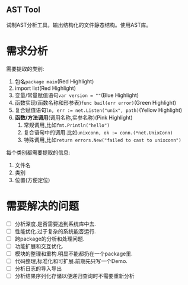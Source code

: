 AST Tool
---
试制AST分析工具，输出结构化的文件静态结构。使用AST库。
# 需求分析

需要提取的类别:
1. 包名`package main`(Red Highlight)
2. import list(Red Highlight)
3. 变量/常量赋值语句`var version = ""`(Blue Highlight)
4. 函数实现(函数名称和形参表)`func bail(err error)`(Green Highlight)
5. 复合赋值语句`ln, err := net.Listen("unix", path)`(Yellow Highlight)
6. **函数/方法调用**(调用名称,实参名称)(Pink Highlight)
    1. 常规调用,比如`fmt.Println("hello")`
    2. 复合语句中的调用.比如`unixconn, ok := conn.(*net.UnixConn)`
    3. 特殊调用,比如`return errors.New("failed to cast to unixconn")`

每个类别都需要提取的信息:
1. 文件名
2. 类别
3. 位置(方便定位)

# 需要解决的问题
- [ ] 分析深度.是否需要追到系统库中去.
- [ ] 性能优化.过于复杂的系统能否运行.
- [ ] 跨package的分析和处理问题.
- [ ] 功能扩展和交互优化.
- [ ] 模块的整理和重构.明显不能都扔在一个package里.
- [ ] 代码整理,标准化和可扩展.前期先只写一个Demo.
- [ ] 分析日志的导入导出
- [ ] 分析结果序列化存储以便递归查询时不需要重新分析